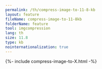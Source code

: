 ```yaml
---
permalink: /th/compress-image-to-11-8-kb
layout: feature
fileName: compress-image-to-11-8kb
folderName: feature
tool: imgcompression
lang: th
size: 11.8
type: kb
nointernationalization: true
---
```

{%- include compress-image-to-X.html -%}
      
